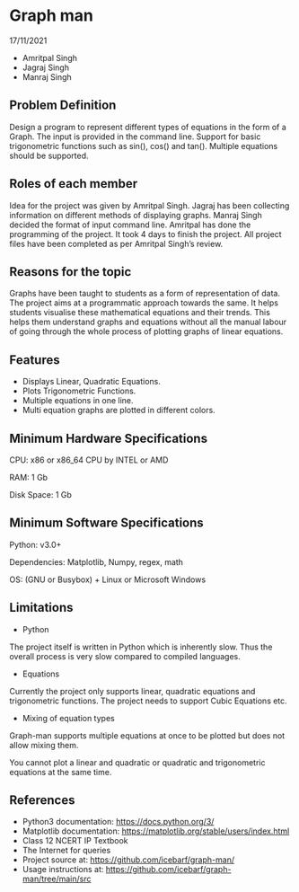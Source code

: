 # Graph man

17/11/2021

- Amritpal Singh
- Jagraj Singh
- Manraj Singh

## Problem Definition

Design a program to represent different types of equations in the form of a Graph. The input is provided in the command line. Support for basic trigonometric functions such as sin(), cos() and tan(). Multiple equations should be supported.

## Roles of each member

Idea for the project was given by Amritpal Singh. Jagraj has been collecting information on different methods of displaying graphs. Manraj Singh decided the format of input command line. Amritpal has done the programming of the project. It took 4 days to finish the project. All project files have been completed as per Amritpal Singh’s review.

## Reasons for the topic

Graphs have been taught to students as a form of representation of data. The project aims at a programmatic approach towards the same. It helps students visualise these mathematical equations and their trends. This helps them understand graphs and equations without all the manual labour of going through the whole process of plotting graphs of linear equations.

## Features

- Displays Linear, Quadratic Equations.
- Plots Trigonometric Functions.
- Multiple equations in one line.
- Multi equation graphs are plotted in different colors.

## Minimum Hardware Specifications

CPU: x86 or x86_64 CPU by INTEL or AMD

RAM: 1 Gb

Disk Space: 1 Gb

## Minimum Software Specifications

Python: v3.0+

Dependencies: Matplotlib, Numpy, regex, math

OS: (GNU or Busybox) + Linux or Microsoft Windows

## Limitations

- Python

The project itself is written in Python which is inherently slow. Thus the overall process is very slow compared to compiled languages.

- Equations

Currently the project only supports linear, quadratic equations and trigonometric functions. The project needs to support Cubic Equations etc.

- Mixing of equation types

Graph-man supports multiple equations at once to be plotted but does not allow mixing them.

You cannot plot a linear and quadratic or quadratic and trigonometric equations at the same time.

## References

- Python3 documentation: https://docs.python.org/3/
- Matplotlib documentation: https://matplotlib.org/stable/users/index.html
- Class 12 NCERT IP Textbook
- The Internet for queries
- Project source at: https://github.com/icebarf/graph-man/
- Usage instructions at: https://github.com/icebarf/graph-man/tree/main/src
